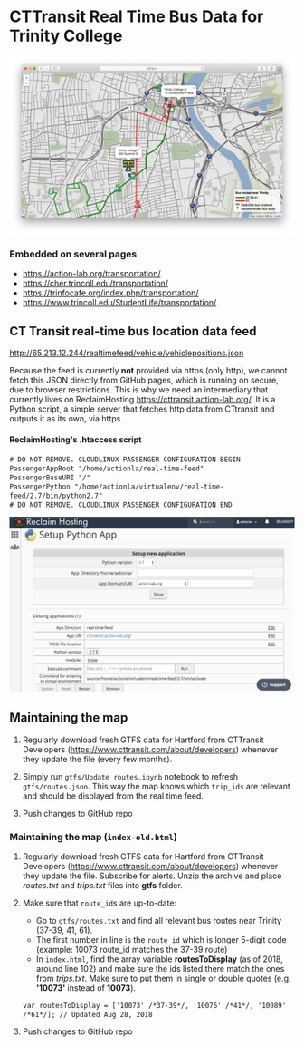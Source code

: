 # CTTransit Real Time Bus Data for Trinity College

![](img/map.png)

### Embedded on several pages
- https://action-lab.org/transportation/
- https://cher.trincoll.edu/transportation/
- https://trinfocafe.org/index.php/transportation/
- https://www.trincoll.edu/StudentLife/transportation/

## CT Transit real-time bus location data feed

http://65.213.12.244/realtimefeed/vehicle/vehiclepositions.json

Because the feed is currently **not** provided via https (only http), we cannot fetch this JSON directly from GitHub pages, which is running on secure, due to browser restrictions. This is why we need an intermediary that currently lives on ReclaimHosting https://cttransit.action-lab.org/. It is a Python script, a simple server that fetches http data from CTtransit and outputs it as its own, via https.

#### ReclaimHosting's .htaccess script

```
# DO NOT REMOVE. CLOUDLINUX PASSENGER CONFIGURATION BEGIN
PassengerAppRoot "/home/actionla/real-time-feed"
PassengerBaseURI "/"
PassengerPython "/home/actionla/virtualenv/real-time-feed/2.7/bin/python2.7"
# DO NOT REMOVE. CLOUDLINUX PASSENGER CONFIGURATION END
```

![](img/python-app-screenshot.png)

## Maintaining the map
1. Regularly download fresh GTFS data for Hartford from CTTransit Developers (https://www.cttransit.com/about/developers) whenever they update the file (every few months).

1. Simply run `gtfs/Update routes.ipynb` notebook to refresh `gtfs/routes.json`. This way the map knows which `trip_ids` are relevant and should be displayed from the real time feed.

1. Push changes to GitHub repo

### Maintaining the map (`index-old.html`)
1. Regularly download fresh GTFS data for Hartford from CTTransit Developers (https://www.cttransit.com/about/developers) whenever they update the file. Subscribe for alerts. Unzip the archive and place *routes.txt* and *trips.txt* files into **gtfs** folder.

1. Make sure that `route_id`s are up-to-date:
    * Go to `gtfs/routes.txt` and find all relevant bus routes near Trinity (37-39, 41, 61).
    * The first number in line is the `route_id` which is longer 5-digit code (example: 10073 route_id matches the 37-39 route)
    * In `index.html`, find the array variable **routesToDisplay** (as of 2018, around line 102) and make sure the ids listed there match the ones from *trips.txt*. Make sure to put them in single or double quotes (e.g. **'10073'** instead of **10073**).
    ```
    var routesToDisplay = ['10073' /*37-39*/, '10076' /*41*/, '10089' /*61*/]; // Updated Aug 28, 2018
    ```
1. Push changes to GitHub repo
